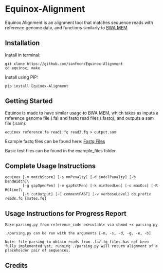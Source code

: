 # Equinox-Alignment
Equinox Alignment is an alignment tool that matches sequence reads with reference genome data, and functions similarly to [BWA MEM](https://github.com/lh3/bwa).

## Installation
Install in terminal:
```
git clone https://github.com/ianfmcn/Equinox-Alignment
cd equinox; make
```
Install using PIP:
```
pip install Equinox-Alignment
```

## Getting Started
Equinox is made to have similar usage to [BWA MEM](https://bio-bwa.sourceforge.net/bwa.shtml), which takes as inputs a reference genome file (.fa) and fastq read files (.fastq), and outputs a sam file (.sam).
```
equinox reference.fa read1.fq read2.fq > output.sam
```
Example fastq files can be found here: [Fastq Files](https://drive.google.com/drive/folders/1PVqUAGe60cw056kn5xN-kyurCVh9kETV?usp=sharing)

Basic test files can be found in the example_files folder.

## Complete Usage Instructions
```
equinox [-m matchScore] [-s mmPenalty] [-d indelPenalty] [-b bandWidth]\
        [-g gapOpenPen] [-e gapExtPen] [-k minSeedLen] [-c maxOcc] [-R RGline]\
        [-t cutOutput] [-C commentFAST] [-v verboseLevel] db.prefix reads.fq [mates.fq]
```

## Usage Instructions for Progress Report
```
Make parsing.py from reference_code executable via chmod +x parsing.py  

./parsing.py can be run with the arguments [-m, -s, -d, -g, -e, -b]

Note: file parsing to obtain reads from .fa/.fq files has not been fully implemented yet; running ./parsing.py will return alignment of a placeholder pair of sequences.
```

## Credits
